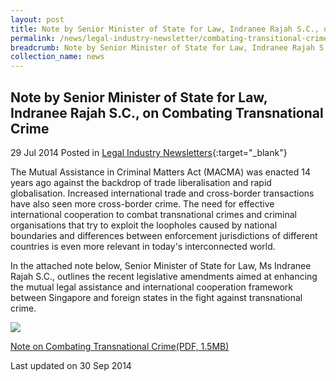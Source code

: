 ```yaml
---
layout: post
title: Note by Senior Minister of State for Law, Indranee Rajah S.C., on Combating Transnational Crime
permalink: /news/legal-industry-newsletter/combating-transitional-crime/
breadcrumb: Note by Senior Minister of State for Law, Indranee Rajah S.C., on Combating Transnational Crime
collection_name: news
---
```


<style>
  .image {width: 200px;}
  .image img {max-width: 100%;}
</style>

Note by Senior Minister of State for Law, Indranee Rajah S.C., on Combating Transnational Crime
---

29 Jul 2014 Posted in [Legal Industry Newsletters](/news/legal-industry-newsletters/){:target="_blank"}

The Mutual Assistance in Criminal Matters Act (MACMA) was enacted 14 years ago against the backdrop of trade liberalisation and rapid globalisation. Increased international trade and cross-border transactions have also seen more cross-border crime. The need for effective international cooperation to combat transnational crimes and criminal organisations that try to exploit the loopholes caused by national boundaries and differences between enforcement jurisdictions of different countries is even more relevant in today's interconnected world.

In the attached note below, Senior Minister of State for Law, Ms Indranee Rajah S.C., outlines the recent legislative amendments aimed at enhancing the mutual legal assistance and international cooperation framework between Singapore and foreign states in the fight against transnational crime.

<div class="image">
  <a href="/files/MACMA_2014_Newsletter.pdf/">
    <img src="/images/1412049820721.jpg/">
  </a>
</div>

<a href="/files/MACMA_2014_Newsletter.pdf/">Note on Combating Transnational Crime(PDF, 1.5MB)</a>

<p class="right-side-updated">Last updated on 30 Sep 2014</p>
